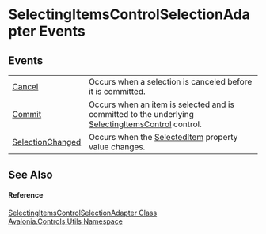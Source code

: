 # SelectingItemsControlSelectionAdapter Events




## Events
<table>
<tr>
<td><a href="E_Avalonia_Controls_Utils_SelectingItemsControlSelectionAdapter_Cancel">Cancel</a></td>
<td>Occurs when a selection is canceled before it is committed.</td>
</tr>
<tr>
<td><a href="E_Avalonia_Controls_Utils_SelectingItemsControlSelectionAdapter_Commit">Commit</a></td>
<td>Occurs when an item is selected and is committed to the underlying <a href="T_Avalonia_Controls_Primitives_SelectingItemsControl">SelectingItemsControl</a> control.</td>
</tr>
<tr>
<td><a href="E_Avalonia_Controls_Utils_SelectingItemsControlSelectionAdapter_SelectionChanged">SelectionChanged</a></td>
<td>Occurs when the <a href="P_Avalonia_Controls_Utils_SelectingItemsControlSelectionAdapter_SelectedItem">SelectedItem</a> property value changes.</td>
</tr>
</table>

## See Also


#### Reference
<a href="T_Avalonia_Controls_Utils_SelectingItemsControlSelectionAdapter">SelectingItemsControlSelectionAdapter Class</a>  
<a href="N_Avalonia_Controls_Utils">Avalonia.Controls.Utils Namespace</a>  

